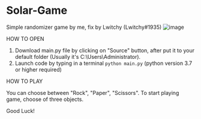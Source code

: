# Solar-Game
Simple randomizer game by me, fix by Lwitchy (Lwitchy#1935)
![image](https://user-images.githubusercontent.com/115794865/202905605-55729cef-433c-482e-8b72-d1d7de1cd957.png)



HOW TO OPEN

1. Download main.py file by clicking on "Source" button, after put it to your default folder (Usually it's C:\Users\Administrator).
2. Launch code by typing in a terminal ```python main.py``` (python version 3.7 or higher required)



HOW TO PLAY

You can choose between "Rock", "Paper", "Scissors". To start playing game, choose of three objects.

Good Luck!
